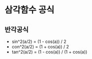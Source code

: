 # 삼각함수 공식

## 반각공식
* sin^2(a/2) = (1 - cos(a)) / 2
* con^2(a/2) = (1 + cos(a)) / 2
* tan^2(a/2) = (1 - cos(a)) / (1 + cos(a))
